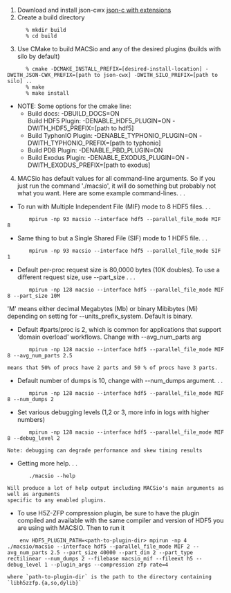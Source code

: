 1. Download and install json-cwx [json-c with extensions](https://github.com/LLNL/json-cwx)
2. Create a build directory
```shell
      % mkdir build
      % cd build
```
3. Use CMake to build MACSio and any of the desired plugins (builds with silo by default)
```shell
      % cmake -DCMAKE_INSTALL_PREFIX=[desired-install-location] -DWITH_JSON-CWX_PREFIX=[path to json-cwx] -DWITH_SILO_PREFIX=[path to silo] ..
      % make
      % make install
```
  - NOTE: Some options for the cmake line:
    - Build docs:             -DBUILD_DOCS=ON   
      Build HDF5 Plugin:      -DENABLE_HDF5_PLUGIN=ON -DWITH_HDF5_PREFIX=[path to hdf5]
    - Build TyphonIO Plugin:  -DENABLE_TYPHONIO_PLUGIN=ON -DWITH_TYPHONIO_PREFIX=[path to typhonio]
    - Build PDB Plugin:       -DENABLE_PBD_PLUGIN=ON
    - Build Exodus Plugin:    -DENABLE_EXODUS_PLUGIN=ON -DWITH_EXODUS_PREFIX=[path to exodus]
4. MACSio has default values for all command-line arguments. So if you
just run the command './macsio', it will do something but probably
not what you want. Here are some example command-lines. . .

  - To run with Multiple Independent File (MIF) mode to 8 HDF5 files. . .
```shell
       mpirun -np 93 macsio --interface hdf5 --parallel_file_mode MIF 8
```
  - Same thing to but a Single Shared File (SIF) mode to 1 HDF5 file. . .
```shell
       mpirun -np 93 macsio --interface hdf5 --parallel_file_mode SIF 1
```
  - Default per-proc request size is 80,0000 bytes (10K doubles). To use
    a different request size, use --part_size . . .
```shell
       mpirun -np 128 macsio --interface hdf5 --parallel_file_mode MIF 8 --part_size 10M
```
   'M' means either decimal Megabytes (Mb) or binary Mibibytes (Mi)
   depending on setting for --units_prefix_system. Default is binary.
  - Default #parts/proc is 2, which is common for applications that support
    'domain overload' workflows. Change with --avg_num_parts <float> arg
```shell
       mpirun -np 128 macsio --interface hdf5 --parallel_file_mode MIF 8 --avg_num_parts 2.5
```
    means that 50% of procs have 2 parts and 50 % of procs have 3 parts.
  - Default number of dumps is 10, change with --num_dumps argument. . .
```shell
       mpirun -np 128 macsio --interface hdf5 --parallel_file_mode MIF 8 --num_dumps 2
```
  - Set various debugging levels (1,2 or 3, more info in logs with higher numbers)
```shell
       mpirun -np 128 macsio --interface hdf5 --parallel_file_mode MIF 8 --debug_level 2
```
    Note: debugging can degrade performance and skew timing results
  - Getting more help. . .
```shell
       ./macsio --help
```
    Will produce a lot of help output including MACSio's main arguments as well as arguments
    specific to any enabled plugins.
  - To use H5Z-ZFP compression plugin, be sure to have the plugin compiled and available
    with the same compiler and version of HDF5 you are using with MACSIO. Then to run it
```shell
    env HDF5_PLUGIN_PATH=<path-to-plugin-dir> mpirun -np 4 ./macsio/macsio --interface hdf5 --parallel_file_mode MIF 2 --avg_num_parts 2.5 --part_size 40000 --part_dim 2 --part_type rectilinear --num_dumps 2 --filebase macsio_mif --fileext h5 --debug_level 1 --plugin_args --compression zfp rate=4
```
    where `path-to-plugin-dir` is the path to the directory containing `libh5zzfp.{a,so,dylib}`
